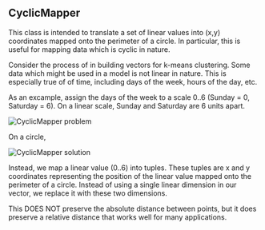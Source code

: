 CyclicMapper
------------
This class is intended to translate a set of linear values into (x,y)
coordinates mapped onto the perimeter of a circle.  In particular, this is
useful for mapping data which is cyclic in nature.

Consider the process of in building vectors for k-means clustering.  Some data
which might be used in a model is not linear in nature.  This is especially
true of of time, including days of the week, hours of the day, etc.

As an excample, assign the days of the week to a scale 0..6 (Sunday = 0,
Saturday = 6).  On a linear scale, Sunday and Saturday are 6 units apart.

![CyclicMapper problem](https://github.com/jcwoods/CyclicMapper/images/CyclicMapper-problem.png)

On a circle,

![CyclicMapper solution](https://github.com/jcwoods/CyclicMapper/images/CyclicMapper-solution.png)

Instead, we map a linear value (0..6) into tuples.  These tuples are x and y
coordinates representing the position of the linear value mapped onto the
perimeter of a circle.  Instead of using a single linear dimension in our
vector, we replace it with these two dimensions.

This DOES NOT preserve the absolute distance between points, but it does
preserve a relative distance that works well for many applications.

